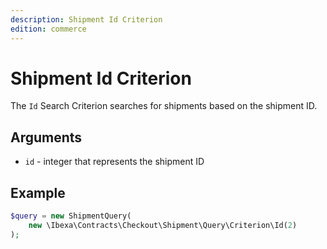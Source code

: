 ```yaml
---
description: Shipment Id Criterion
edition: commerce
---
```


# Shipment Id Criterion

The `Id` Search Criterion searches for shipments based on the shipment ID.

## Arguments

- `id` - integer that represents the shipment ID

## Example

``` php
$query = new ShipmentQuery( 
    new \Ibexa\Contracts\Checkout\Shipment\Query\Criterion\Id(2)
);
```
